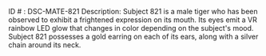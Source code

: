ID # : DSC-MATE-821
Description: Subject 821 is a male tiger who has been observed to exhibit a frightened expression on its mouth. Its eyes emit a VR rainbow LED glow that changes in color depending on the subject's mood. Subject 821 possesses a gold earring on each of its ears, along with a silver chain around its neck.